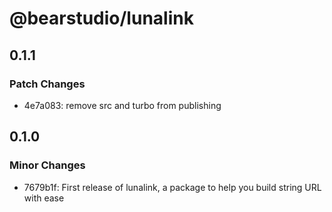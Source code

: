 # @bearstudio/lunalink

## 0.1.1

### Patch Changes

- 4e7a083: remove src and turbo from publishing

## 0.1.0

### Minor Changes

- 7679b1f: First release of lunalink, a package to help you build string URL with ease
